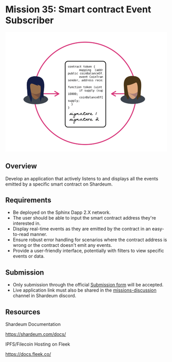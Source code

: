 # Mission 35: Smart contract Event Subscriber

<img src="images/event.png" alt="Smart contract Event Subscriber"/>

## Overview

Develop an application that actively listens to and displays all the events emitted by a specific smart contract on Shardeum.

## Requirements

- Be deployed on the Sphinx Dapp 2.X network.
- The user should be able to input the smart contract address they're interested in.
- Display real-time events as they are emitted by the contract in an easy-to-read manner.
- Ensure robust error handling for scenarios where the contract address is wrong or the contract doesn't emit any events.
- Provide a user-friendly interface, potentially with filters to view specific events or data.


## Submission
- Only submission through the official [Submission form](https://forms.gle/mXN3a3EQHz52ShWS8) will be accepted.
- Live application link must also be shared in the [missions-discussion](https://discord.com/channels/933959587462254612/1039929816843038750) channel in Shardeum discord. 


## Resources

Shardeum Documentation

https://shardeum.com/docs/

IPFS/Filecoin Hosting on Fleek

https://docs.fleek.co/